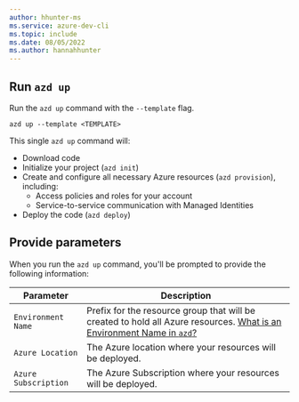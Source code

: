 ```yaml
---
author: hhunter-ms
ms.service: azure-dev-cli
ms.topic: include
ms.date: 08/05/2022
ms.author: hannahhunter
---
```


## Run `azd up`

Run the `azd up` command with the `--template` flag. 

```azure-dev-cli
azd up --template <TEMPLATE>
```

This single `azd up` command will:

- Download code
- Initialize your project (`azd init`)
- Create and configure all necessary Azure resources (`azd provision`), including:
  - Access policies and roles for your account
  - Service-to-service communication with Managed Identities
- Deploy the code (`azd deploy`)

## Provide parameters

When you run the `azd up` command, you'll be prompted to provide the following information:

| Parameter | Description |
| --------- | ----------- |
| `Environment Name` | Prefix for the resource group that will be created to hold all Azure resources. [What is an Environment Name in `azd`?](../faq.yml#what-is-an-environment-name) |
| `Azure Location`   | The Azure location where your resources will be deployed. |
| `Azure Subscription` | The Azure Subscription where your resources will be deployed. |